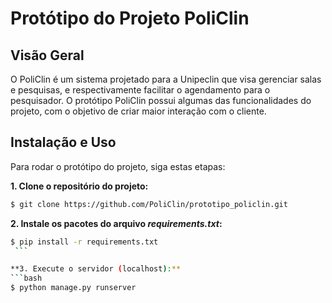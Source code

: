 # Protótipo do Projeto PoliClin

## Visão Geral

O PoliClin é um sistema projetado para a Unipeclin que visa gerenciar salas e pesquisas, e respectivamente facilitar o agendamento para o pesquisador. O protótipo PoliClin possui algumas das funcionalidades do projeto, com o objetivo de criar maior interação com o cliente.

## Instalação e Uso

Para rodar o protótipo do projeto, siga estas etapas:

**1. Clone o repositório do projeto:**  
   ```bash
   $ git clone https://github.com/PoliClin/prototipo_policlin.git
   ```

**2. Instale os pacotes do arquivo *requirements.txt*:**  
   ```bash
   $ pip install -r requirements.txt
    ```  

**3. Execute o servidor (localhost):**  
   ```bash
   $ python manage.py runserver
   ```

